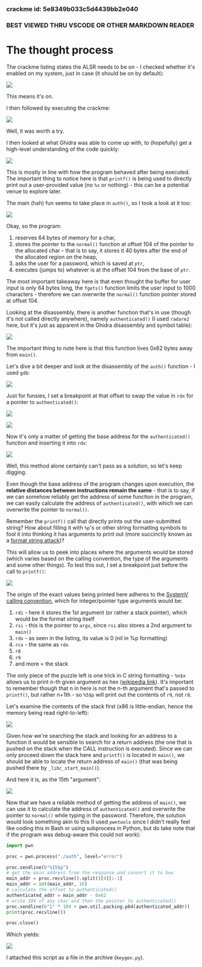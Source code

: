 ### crackme id: 5e8349b033c5d4439bb2e040
### BEST VIEWED THRU VSCODE OR OTHER MARKDOWN READER

# The thought process

The crackme listing states the ALSR needs to be on - I checked whether it's enabled on my system, just in case (it should be on by default):

![](assets/1.png)

This means it's on.

I then followed by executing the crackme:

![](assets/2.png)

Well, it was worth a try. 

I then looked at what Ghidra was able to come up with, to (hopefully) get a high-level understanding of the code quickly:

![](assets/3.png)

This is mostly in line with how the program behaved after being executed. The important thing to notice here is that `printf()` is being used to directly print out a user-provided value (no `%s` or nothing) - this can be a potential venue to explore later.

The main (hah) fun seems to take place in `auth()`, so I took a look at it too:

![](assets/4.png)


Okay, so the program:
1. reserves 64 bytes of memory for a char, 
2. stores the pointer to the `normal()` function at offset 104 of the pointer to the allocated char - that is to say, it stores it 40 bytes after the end of the allocated region on the heap,
3. asks the user for a password, which is saved at `ptr`,
4. executes (jumps to) whatever is at the offset 104 from the base of `ptr`.

The most important takeaway here is that even thought the buffer for user input is only 64 bytes long, the `fgets()` function limits the user input to 1000 characters - therefore we can overwrite the `normal()` function pointer stored at offset 104.

Looking at the disassembly, there is another function that's in use (though it's not called directly anywhere), namely `authenticated()` (I used `radare2` here, but it's just as apparent in the Ghidra disassembly and symbol table):

![](assets/5.png)

The important thing to note here is that this function lives 0x62 bytes away from `main()`.

Let's dive a bit deeper and look at the disassembly of the `auth()` function - I used `gdb`:

![](assets/6.png)

Just for funsies, I set a breakpoint at that offset to swap the value in `rdx` for a pointer to `authenticated()`:

![](assets/7.png)

![](assets/8.png)

Now it's only a matter of getting the base address for the `authenticated()` function and inserting it into `rdx`:

![](assets/9.png)

Well, this method alone certainly can't pass as a solution, so let's keep digging.

Even though the base address of the program changes upon execution, the **relative distances between instructions remain the same** - that is to say, if we can somehow reliably get the address of some function in the program, we can easily calculate the address of `authenticated()`, with which we can overwrite the pointer to `normal()`.

Remember the `printf()` call that directly prints out the user-submitted string? How about filling it with `%p`'s or other string formatting symbols to fool it into thinking it has arguments to print out (more succinctly known as a [format string attack](https://en.wikipedia.org/wiki/Uncontrolled_format_string))?

This will allow us to peek into places where the arguments would be stored (which varies based on the calling convention, the type of the arguments and some other things). To test this out, I set a breakpoint just before the call to `printf()`:

![](assets/10.png)

The origin of the exact values being printed here adheres to the [SystemV calling convention](https://en.wikipedia.org/wiki/X86_calling_conventions#System_V_AMD64_ABI), which for integer/pointer type arguments would be:
1. `rdi` - here it stores the 1st argument (or rather a stack pointer), which would be the format string itself
2. `rsi` - this is the pointer to `argv`, since `rsi` also stores a 2nd argument to `main()`
3. `rdx` - as seen in the listing, its value is 0 (nil in %p formatting)
4. `rcx` - the same as `rdx`
5. `r8`
6. `r9`
7. and more = the stack

The only piece of the puzzle left is one trick in C string formatting - `%n$x` allows us to print n-th given argument as hex ([wikipedia link](https://en.wikipedia.org/wiki/Printf#Parameter_field)). It's important to remember though that n in here is not the n-th argument that's passed to `printf()`, but rather n+1th - so `%5$p` will print out the contents of `r9`, not `r8`.

Let's examine the contents of the stack first (x86 is little-endian, hence the memory being read right-to-left):

![](assets/11.png)


Given how we're searching the stack and looking for an address to a function it would be sensible to search for a return address (the one that is pushed on the stack when the CALL instruction is executed).
Since we can only proceed down the stack here and `printf()` is located in `main()`, we should be able to locate the return address of `main()` (that was being pushed there by `_libc_start_main()`).

And here it is, as the 15th "argument":

![](assets/12.png)

Now that we have a reliable method of getting the address of `main()`, we can use it to calculate the address of `authenticated()` and overwrite the pointer to `normal()` while typing in the password.
Therefore, the solution would look something akin to this (I used `pwntools` since I didn't really feel like coding this in Bash or using subprocess in Python, but do take note that if the program was debug-aware this could not work):

```python
import pwn

proc = pwn.process("./auth", level="error")

proc.sendline(b"%15$p")
# get the main address from the response and convert it to hex
main_addr = proc.recvline().split()[4][:-1]
main_addr = int(main_addr, 16)
# calculate the offset to authenticated()
authenticated_addr = main_addr - 0x62
# write 104 of any char and then the pointer to authenticated()
proc.sendline(b"1" * 104 + pwn.util.packing.p64(authenticated_addr))
print(proc.recvline())

proc.close()
```

Which yields:

![](assets/13.png)

I attached this script as a file in the archive (`keygen.py`).